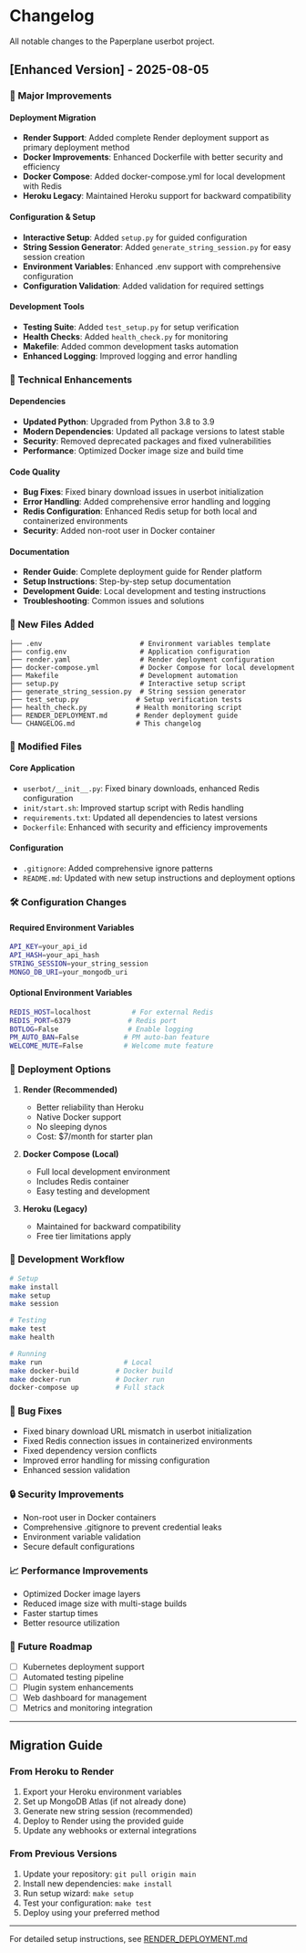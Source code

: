 # Changelog

All notable changes to the Paperplane userbot project.

## [Enhanced Version] - 2025-08-05

### 🚀 Major Improvements

#### Deployment Migration
- **Render Support**: Added complete Render deployment support as primary deployment method
- **Docker Improvements**: Enhanced Dockerfile with better security and efficiency
- **Docker Compose**: Added docker-compose.yml for local development with Redis
- **Heroku Legacy**: Maintained Heroku support for backward compatibility

#### Configuration & Setup
- **Interactive Setup**: Added `setup.py` for guided configuration
- **String Session Generator**: Added `generate_string_session.py` for easy session creation
- **Environment Variables**: Enhanced .env support with comprehensive configuration
- **Configuration Validation**: Added validation for required settings

#### Development Tools
- **Testing Suite**: Added `test_setup.py` for setup verification
- **Health Checks**: Added `health_check.py` for monitoring
- **Makefile**: Added common development tasks automation
- **Enhanced Logging**: Improved logging and error handling

### 🔧 Technical Enhancements

#### Dependencies
- **Updated Python**: Upgraded from Python 3.8 to 3.9
- **Modern Dependencies**: Updated all package versions to latest stable
- **Security**: Removed deprecated packages and fixed vulnerabilities
- **Performance**: Optimized Docker image size and build time

#### Code Quality
- **Bug Fixes**: Fixed binary download issues in userbot initialization
- **Error Handling**: Added comprehensive error handling and logging
- **Redis Configuration**: Enhanced Redis setup for both local and containerized environments
- **Security**: Added non-root user in Docker container

#### Documentation
- **Render Guide**: Complete deployment guide for Render platform
- **Setup Instructions**: Step-by-step setup documentation
- **Development Guide**: Local development and testing instructions
- **Troubleshooting**: Common issues and solutions

### 📁 New Files Added

```
├── .env                        # Environment variables template
├── config.env                  # Application configuration
├── render.yaml                 # Render deployment configuration
├── docker-compose.yml          # Docker Compose for local development
├── Makefile                    # Development automation
├── setup.py                    # Interactive setup script
├── generate_string_session.py  # String session generator
├── test_setup.py              # Setup verification tests
├── health_check.py            # Health monitoring script
├── RENDER_DEPLOYMENT.md       # Render deployment guide
└── CHANGELOG.md               # This changelog
```

### 🔄 Modified Files

#### Core Application
- `userbot/__init__.py`: Fixed binary downloads, enhanced Redis configuration
- `init/start.sh`: Improved startup script with Redis handling
- `requirements.txt`: Updated all dependencies to latest versions
- `Dockerfile`: Enhanced with security and efficiency improvements

#### Configuration
- `.gitignore`: Added comprehensive ignore patterns
- `README.md`: Updated with new setup instructions and deployment options

### 🛠️ Configuration Changes

#### Required Environment Variables
```bash
API_KEY=your_api_id
API_HASH=your_api_hash
STRING_SESSION=your_string_session
MONGO_DB_URI=your_mongodb_uri
```

#### Optional Environment Variables
```bash
REDIS_HOST=localhost          # For external Redis
REDIS_PORT=6379              # Redis port
BOTLOG=False                 # Enable logging
PM_AUTO_BAN=False           # PM auto-ban feature
WELCOME_MUTE=False          # Welcome mute feature
```

### 🚀 Deployment Options

1. **Render (Recommended)**
   - Better reliability than Heroku
   - Native Docker support
   - No sleeping dynos
   - Cost: $7/month for starter plan

2. **Docker Compose (Local)**
   - Full local development environment
   - Includes Redis container
   - Easy testing and development

3. **Heroku (Legacy)**
   - Maintained for backward compatibility
   - Free tier limitations apply

### 🔧 Development Workflow

```bash
# Setup
make install
make setup
make session

# Testing
make test
make health

# Running
make run                    # Local
make docker-build         # Docker build
make docker-run           # Docker run
docker-compose up         # Full stack
```

### 🐛 Bug Fixes

- Fixed binary download URL mismatch in userbot initialization
- Fixed Redis connection issues in containerized environments
- Fixed dependency version conflicts
- Improved error handling for missing configuration
- Enhanced session validation

### 🔒 Security Improvements

- Non-root user in Docker containers
- Comprehensive .gitignore to prevent credential leaks
- Environment variable validation
- Secure default configurations

### 📈 Performance Improvements

- Optimized Docker image layers
- Reduced image size with multi-stage builds
- Faster startup times
- Better resource utilization

### 🎯 Future Roadmap

- [ ] Kubernetes deployment support
- [ ] Automated testing pipeline
- [ ] Plugin system enhancements
- [ ] Web dashboard for management
- [ ] Metrics and monitoring integration

---

## Migration Guide

### From Heroku to Render

1. Export your Heroku environment variables
2. Set up MongoDB Atlas (if not already done)
3. Generate new string session (recommended)
4. Deploy to Render using the provided guide
5. Update any webhooks or external integrations

### From Previous Versions

1. Update your repository: `git pull origin main`
2. Install new dependencies: `make install`
3. Run setup wizard: `make setup`
4. Test your configuration: `make test`
5. Deploy using your preferred method

---

For detailed setup instructions, see [RENDER_DEPLOYMENT.md](RENDER_DEPLOYMENT.md)